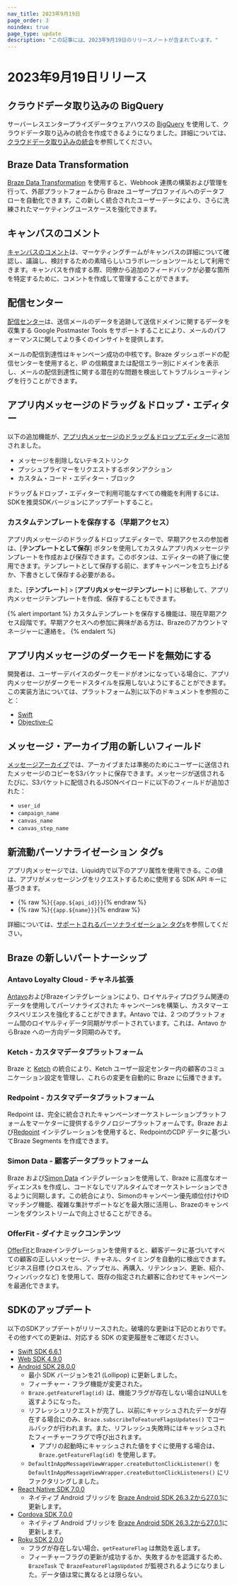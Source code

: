 ```yaml
---
nav_title: 2023年9月19日
page_order: 3
noindex: true
page_type: update
description: "この記事には、2023年9月19日のリリースノートが含まれています。"
---
```


# 2023年9月19日リリース

## クラウドデータ取り込みの BigQuery

サーバーレスエンタープライズデータウェアハウスの [BigQuery](https://cloud.google.com/bigquery) を使用して、クラウドデータ取り込みの統合を作成できるようになりました。詳細については、[クラウドデータ取り込みの統合]({{site.baseurl}}/user_guide/data_and_analytics/cloud_ingestion/integrations/?tab=bigquery)を参照してください。

## Braze Data Transformation

[Braze Data Transformation]({{site.baseurl}}/user_guide/data_and_analytics/data_transformation/overview/) を使用すると、Webhook 連携の構築および管理を行って、外部プラットフォームから Braze ユーザープロファイルへのデータフローを自動化できます。この新しく統合されたユーザーデータにより、さらに洗練されたマーケティングユースケースを強化できます。

## キャンバスのコメント

[キャンバスのコメント]({{site.baseurl}}/user_guide/engagement_tools/canvas/create_a_canvas/canvas_comments/)は、マーケティングチームがキャンバスの詳細について確認し、議論し、検討するための素晴らしいコラボレーションツールとして利用できます。キャンバスを作成する際、同僚から追加のフィードバックが必要な箇所を特定するために、コメントを作成して管理することができます。

## 配信センター

[配信センター]({{site.baseurl}}/user_guide/data_and_analytics/analytics/deliverability_center)は、送信メールのデータを追跡して送信ドメインに関するデータを収集する Google Postmaster Tools をサポートすることにより、メールのパフォーマンスに関してより多くのインサイトを提供します。 

メールの配信到達性はキャンペーン成功の中核です。Braze ダッシュボードの配信センターを使用すると、IP の信頼度または配信エラー別にドメインを表示し、メールの配信到達性に関する潜在的な問題を検出してトラブルシューティングを行うことができます。

## アプリ内メッセージのドラッグ＆ドロップ・エディター

以下の追加機能が、[アプリ内メッセージのドラッグ＆ドロップエディター]({{site.baseurl}}/user_guide/message_building_by_channel/in-app_messages/drag_and_drop/create/)に追加されました。

- メッセージを削除しないテキストリンク
- プッシュプライマーをリクエストするボタンアクション
- カスタム・コード・エディター・ブロック

ドラッグ＆ドロップ・エディターで利用可能なすべての機能を利用するには、SDKを推奨SDKバージョンにアップデートすること。

### カスタムテンプレートを保存する（早期アクセス）

アプリ内メッセージのドラッグ＆ドロップエディターで、早期アクセスの参加者は、\[**テンプレートとして保存**] ボタンを使用してカスタムアプリ内メッセージテンプレートを作成および保存できます。このボタンは、エディターの終了後に使用できます。テンプレートとして保存する前に、まずキャンペーンを立ち上げるか、下書きとして保存する必要がある。 

また、\[**テンプレート**] > \[**アプリ内メッセージテンプレート**] に移動して、アプリ内メッセージテンプレートを作成、保存することもできます。

{% alert important %}
カスタムテンプレートを保存する機能は、現在早期アクセス段階です。早期アクセスへの参加に興味がある方は、Brazeのアカウントマネージャーに連絡を。
{% endalert %}

## アプリ内メッセージのダークモードを無効にする

開発者は、ユーザーデバイスのダークモードがオンになっている場合に、アプリ内メッセージがダークモードスタイルを採用しないようにすることができます。この実装方法については、プラットフォーム別に以下のドキュメントを参照のこと：

- [Swift]({{site.baseurl}}/developer_guide/platform_integration_guides/swift/in-app_messaging/customization/setting_delegates/#disabling-dark-mode)
- [Objective-C]({{site.baseurl}}/developer_guide/platform_integration_guides/ios/in-app_messaging/customization/handling_in_app_display/#disabling-dark-mode)

## メッセージ・アーカイブ用の新しいフィールド

[メッセージアーカイブ]({{site.baseurl}}/user_guide/data_and_analytics/export_braze_data/message_archiving/)では、アーカイブまたは準拠のためにユーザーに送信されたメッセージのコピーをS3バケットに保存できます。メッセージが送信されるたびに、S3バケットに配信されるJSONペイロードに以下のフィールドが追加された：

- `user_id`
- `campaign_name`
- `canvas_name`
- `canvas_step_name`

## 新流動パーソナライゼーション タグs

アプリ内メッセージでは、Liquid内で以下のアプリ属性を使用できる。この値は、アプリがメッセージングをリクエストするために使用する SDK API キーに基づきます。

- {% raw %}`{{app.${api_id}}}`{% endraw %}
- {% raw %}`{{app.${name}}}`{% endraw %}

詳細については、[サポートされるパーソナライゼーション タグs]({{site.baseurl}}/user_guide/personalization_and_dynamic_content/liquid/supported_personalization_tags#targeted-app-information)を参照してください。

## Braze の新しいパートナーシップ

### Antavo Loyalty Cloud - チャネル拡張

[Antavo]({{site.baseurl}}/partners/message_orchestration/channel_extensions/loyalty/antavo/)およびBrazeインテグレーションにより、ロイヤルティプログラム関連のデータを使用してパーソナライズされた キャンペーンsを構築し、カスタマーエクスペリエンスを強化することができます。Antavo では、2 つのプラットフォーム間のロイヤルティデータ同期がサポートされています。これは、Antavo からBraze への一方向データ同期のみです。

### Ketch - カスタマデータプラットフォーム

Braze と [Ketch]({{site.baseurl}}/partners/data_and_infrastructure_agility/customer_data_platform/ketch/) の統合により、Ketch ユーザー設定センター内の顧客のコミュニケーション設定を管理し、これらの変更を自動的に Braze に伝播できます。

### Redpoint - カスタマデータプラットフォーム

Redpoint は、完全に統合されたキャンペーンオーケストレーションプラットフォームをマーケターに提供するテクノロジープラットフォームです。Braze および[Redpoint]({{site.baseurl}}/partners/data_and_infrastructure_agility/customer_data_platform/redpoint/) インテグレーションを使用すると、RedpointのCDP データに基づいてBraze Segments を作成できます。 

### Simon Data - 顧客データプラットフォーム
 
Braze および[Simon Data]({{site.baseurl}}/partners/data_and_infrastructure_agility/customer_data_platform/simondata/) インテグレーションを使用して、Braze に高度なオーディエンスs を作成し、コードなしでリアルタイムでオーケストレーションできるように同期します。この統合により、Simonのキャンペーン優先順位付けやIDマッチング機能、複雑な集計サポートなどを最大限に活用し、Brazeのキャンペーンをダウンストリームで向上させることができる。

### OfferFit - ダイナミックコンテンツ

[OfferFit]({{site.baseurl}}/partners/message_personalization/dynamic_content/offerfit/)とBrazeインテグレーションを使用すると、顧客データに基づいてすべての顧客の正しいメッセージ、チャネル、タイミングを自動的に検出できます。ビジネス目標 (クロスセル、アップセル、再購入、リテンション、更新、紹介、ウィンバックなど) を使用して、既存の指定された顧客に合わせてキャンペーンを最適化できます。

## SDKのアップデート

以下のSDKアップデートがリリースされた。破壊的な更新は下記のとおりです。その他すべての更新は、対応する SDK の変更履歴をご確認ください。

- [Swift SDK 6.6.1](https://github.com/braze-inc/braze-swift-sdk/blob/main/CHANGELOG.md#661)
- [Web SDK 4.9.0](https://github.com/braze-inc/braze-web-sdk/blob/master/CHANGELOG.md#490)
- [Android SDK 28.0.0](https://github.com/braze-inc/braze-android-sdk/blob/master/CHANGELOG.md#2800)
    - 最小 SDK バージョンを21 (Lollipop) に更新しました。
    - フィーチャー・フラグ機能が変更された。
    - `Braze.getFeatureFlag(id)` は、機能フラグが存在しない場合はNULLを返すようになった。
    - リフレッシュリクエストが完了し、以前にキャッシュされたデータが存在する場合にのみ、`Braze.subscribeToFeatureFlagsUpdates()` でコールバックが行われます。また、リフレッシュ失敗時にはキャッシュされたフィーチャーフラグで呼び出されます。
        - アプリの起動時にキャッシュされた値をすぐに使用する場合は、`Braze.getFeatureFlag(id)` を使用します。
    - `DefaultInAppMessageViewWrapper.createButtonClickListener()` を`DefaultInAppMessageViewWrapper.createButtonClickListeners()` にリファクタリングしました。
- [React Native SDK 7.0.0](https://github.com/braze-inc/braze-react-native-sdk/blob/master/CHANGELOG.md#700)
    - ネイティブ Android ブリッジを [Braze Android SDK 26.3.2から27.0.1](https://github.com/braze-inc/braze-android-sdk/blob/master/CHANGELOG.md#2701)に更新します。
- [Cordova SDK 7.0.0](https://github.com/braze-inc/braze-android-sdk/blob/master/CHANGELOG.md#2800)
    - ネイティブ Android ブリッジを [Braze Android SDK 26.3.2から27.0.1](https://github.com/braze-inc/braze-android-sdk/blob/master/CHANGELOG.md#2701)に更新します。
- [Roku SDK 2.0.0](https://github.com/braze-inc/braze-roku-sdk/blob/main/CHANGELOG.md#200)
    - フラグが存在しない場合、`getFeatureFlag` は無効を返します。
    - フィーチャーフラグの更新が成功するか、失敗するかを認識するため、`BrazeTask` で `BrazeFeatureFlagsUpdated` が監視されるようになりました。データ値は常に異なるとは限らない。

